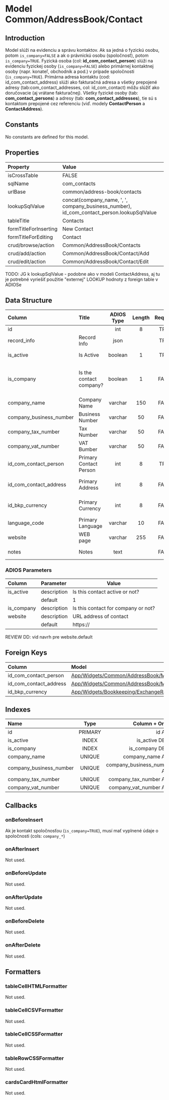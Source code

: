 # Model Common/AddressBook/Contact

## Introduction
Model slúži na evidenciu a správu kontaktov. Ak sa jedná o fyzickú osobu, potom `is_company=FALSE` a ak o právnickú osobu (spoločnosť), potom `is_company=TRUE`. Fyzická osoba (col: **id_com_contact_person**) slúži na evidenciu fyzickej osoby (`is_company=FALSE`) alebo primárnej kontaktnej osoby (napr. konateľ, obchodník a pod.) v prípade spoločnosti (`is_company=TRUE`). Primárna adresa kontaktu (cod: id_com_contact_address) slúži ako fakturačná adresa a všetky prepojené adresy (tab:com_contact_addresses, col: id_com_contact) môžu slúžiť ako doručovacie (aj vrátane fakturačnej). Všetky fyzické osoby (tab: **com_contact_persons**) a adresy (tab: **com_contact_addresses**), tie sú s kontaktom prepojené cez referenciu (viď. modely **ContactPerson** a **ContactAddress**).

## Constants
No constants are defined for this model.

## Properties
| Property              | Value                                                                                     |
| :-------------------- | :---------------------------------------------------------------------------------------- |
| isCrossTable          | FALSE                                                                                     |
| sqlName               | com_contacts                                                                              |
| urlBase               | common/address-book/contacts                                                              |
| lookupSqlValue        | concat(company_name, ', ', company_business_number), id_com_contact_person.lookupSqlValue |
| tableTitle            | Contacts                                                                                  |
| formTitleForInserting | New Contact                                                                               |
| formTitleForEditing   | Contact                                                                                   |
| crud/browse/action    | Common/AddressBook/Contacts                                                               |
| crud/add/action       | Common/AddressBook/Contact/Add                                                             |
| crud/edit/action      | Common/AddressBook/Contact/Edit                                                            |

TODO: JG k lookupSqlValue - podobne ako v modeli ContactAddress, aj tu je potrebné vyriešiť použitie "externej" LOOKUP hodnoty z foreign table v ADIOSe

## Data Structure
| Column                  | Title                   | ADIOS Type | Length | Required | Notes                                 |
| :---------------------- | :---------------------- | :--------: | :----: | :------: | :------------------------------------ |
| id                      |                         |    int     |   8    |   TRUE   |                                       |
| record_info             | Record Info             |    json    |        |   TRUE   |                                       |
| is_active               | Is Active               |  boolean   |   1    |   TRUE   | Aktívny kontakt?                      |
| is_company              | Is the contact company? |  boolean   |   1    |  FALSE   | Ide o spoločnosť alebo fyzickú osobu? |
| company_name            | Company Name            |  varchar   |  150   |  FALSE   | Názov spoločnosti                     |
| company_business_number | Business Number         |  varchar   |   50   |  FALSE   | IČO                                   |
| company_tax_number      | Tax Number              |  varchar   |   50   |  FALSE   | DIČ                                   |
| company_vat_number      | VAT Bumber              |  varchar   |   50   |  FALSE   | DIČ DPH                               |
| id_com_contact_person   | Primary Contact Person  |    int     |   8    |   TRUE   | ID fyzickej osoby                     |
| id_com_contact_address  | Primary Address         |    int     |   8    |  FALSE   | ID primárnej adresy                   |
| id_bkp_currency         | Primary Currency        |    int     |   8    |  FALSE   | ID používanej meny                    |
| language_code           | Primary Language        |  varchar   |   10   |  FALSE   | Preferovaný jazyk                     |
| website                 | WEB page                |  varchar   |  255   |  FALSE   | WEB stránka                           |
| notes                   | Notes                   |    text    |        |  FALSE   | Poznámka ku kontaktu                  |

### ADIOS Parameters
| Column     | Parameter   | Value                               |
| :--------- | :---------- | ----------------------------------- |
| is_active  | description | Is this contact active or not?      |
|            | default     | 1                                   |
| is_company | description | Is this contact for company or not? |
| website    | description | URL address of contact              |
|            | default     | https://                            |

REVIEW DD: vid navrh pre website.default

## Foreign Keys
| Column                 | Model                                                                                                        | Relation | OnUpdate | OnDelete |
| :--------------------- | :----------------------------------------------------------------------------------------------------------- | :------: | -------- | -------- |
| id_com_contact_person  | [App/Widgets/Common/AddressBook/Models/ContactPerson](../../../Common/AddressBook/Models/ContactPerson.md)   |   1:1    | Cascade  | Restrict |
| id_com_contact_address | [App/Widgets/Common/AddressBook/Models/ContactAddress](../../../Common/AddressBook/Models/ContactAddress.md) |   1:1    | Cascade  | Restrict |
| id_bkp_currency        | [App/Widgets/Bookkeeping/ExchangeRate/Models/Currency](../../../Bookkeeping/ExchangeRate/Models/Currency.md) |   1:1    | Cascade  | Restrict |

## Indexes
| Name                    |  Type   |              Column + Order |
| :---------------------- | :-----: | --------------------------: |
| id                      | PRIMARY |                      id ASC |
| is_active               |  INDEX  |              is_active DESC |
| is_company              |  INDEX  |             is_company DESC |
| company_name            | UNIQUE  |            company_name ASC |
| company_business_number | UNIQUE  | company_business_number ASC |
| company_tax_number      | UNIQUE  |      company_tax_number ASC |
| company_vat_number      | UNIQUE  |      company_vat_number ASC |

## Callbacks

### onBeforeInsert
Ak je kontakt spoločnosťou (`is_company=TRUE`), musí mať vyplnené údaje o spoločnosti (cols: `company_*`)

### onAfterInsert
Not used.

### onBeforeUpdate
Not used.

### onAfterUpdate
Not used.

### onBeforeDelete
Not used.

### onAfterDelete
Not used.

## Formatters

### tableCellHTMLFormatter
Not used.

### tableCellCSVFormatter
Not used.

### tableCellCSSFormatter
Not used.

### tableRowCSSFormatter
Not used.

### cardsCardHtmlFormatter
Not used.
